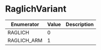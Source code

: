 # RaglichVariant

| Enumerator   | Value | Description |
| ------------ | ----- | ----------- |
| RAGLICH      | 0     |             |
| RAGLICH\_ARM | 1     |             |
